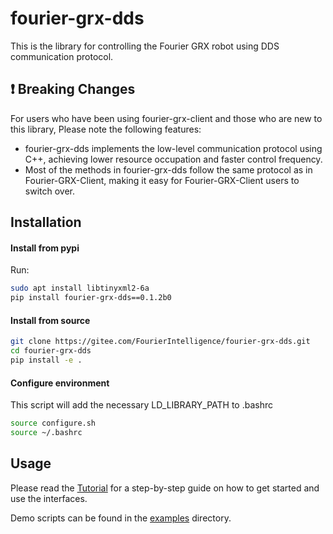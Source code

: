 # fourier-grx-dds

This is the library for controlling the Fourier GRX robot using DDS communication protocol.

## ❗ Breaking Changes

For users who have been using fourier-grx-client and those who are new to this library, Please note the following features:

- fourier-grx-dds implements the low-level communication protocol using C++, achieving lower resource occupation and faster control frequency.
- Most of the methods in fourier-grx-dds follow the same protocol as in Fourier-GRX-Client, making it easy for Fourier-GRX-Client users to switch over.
## Installation

#### Install from pypi

Run:

```bash
sudo apt install libtinyxml2-6a
pip install fourier-grx-dds==0.1.2b0

```

#### Install from source

```bash
git clone https://gitee.com/FourierIntelligence/fourier-grx-dds.git
cd fourier-grx-dds
pip install -e .
```
#### Configure environment
This script will add the necessary LD_LIBRARY_PATH to .bashrc

```bash
source configure.sh
source ~/.bashrc
```


## Usage

Please read the [Tutorial](tutorial.ipynb) for a step-by-step guide on how to get started and use the interfaces.

Demo scripts can be found in the [examples](examples/) directory.
